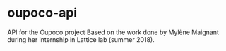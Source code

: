 # oupoco-api
API for the Oupoco project
Based on the work done by Mylène Maignant during her internship in Lattice lab (summer 2018).
